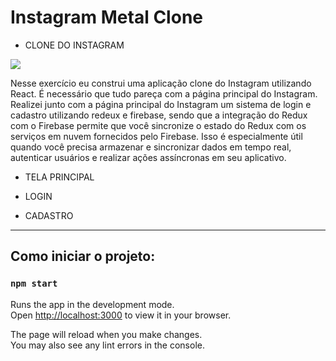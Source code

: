 # Instagram Metal Clone
- CLONE DO INSTAGRAM 
 <img align="center" src="file:///C:/Users/Aluno%20PROA/Downloads/Captura%20da%20Web_14-6-2023_175248_localhost.jpeg">

 

  
Nesse exercício eu construi uma aplicação clone do Instagram utilizando React.
É necessário que tudo pareça com a página principal do Instagram. 
Realizei junto com a página principal do Instagram um sistema de login e cadastro utilizando redeux e firebase, sendo que a integração do Redux com o Firebase permite que você sincronize o estado do Redux com os serviços em nuvem fornecidos pelo Firebase. Isso é especialmente útil quando você precisa armazenar e sincronizar dados em tempo real, autenticar usuários e realizar ações assíncronas em seu aplicativo.

- TELA PRINCIPAL

- LOGIN

- CADASTRO



------------------------------------------------------------------------------------------------------------------------------------------

## Como iniciar o projeto:



### `npm start`

Runs the app in the development mode.\
Open [http://localhost:3000](http://localhost:3000) to view it in your browser.

The page will reload when you make changes.\
You may also see any lint errors in the console.


